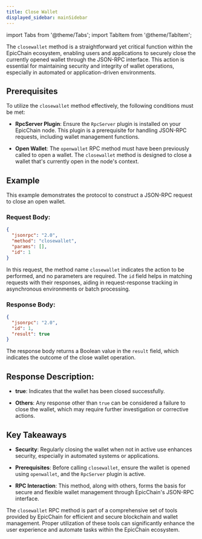 ```yaml
---
title: Close Wallet
displayed_sidebar: mainSidebar
---
```


import Tabs from '@theme/Tabs';
import TabItem from '@theme/TabItem';



The `closewallet` method is a straightforward yet critical function within the EpicChain ecosystem, enabling users and applications to securely close the currently opened wallet through the JSON-RPC interface. This action is essential for maintaining security and integrity of wallet operations, especially in automated or application-driven environments.

## Prerequisites

To utilize the `closewallet` method effectively, the following conditions must be met:

- **RpcServer Plugin**: Ensure the `RpcServer` plugin is installed on your EpicChain node. This plugin is a prerequisite for handling JSON-RPC requests, including wallet management functions.
  
- **Open Wallet**: The `openwallet` RPC method must have been previously called to open a wallet. The `closewallet` method is designed to close a wallet that's currently open in the node's context.

## Example

This example demonstrates the protocol to construct a JSON-RPC request to close an open wallet.

### Request Body:

```json
{
  "jsonrpc": "2.0",
  "method": "closewallet",
  "params": [],
  "id": 1
}
```

In this request, the method name `closewallet` indicates the action to be performed, and no parameters are required. The `id` field helps in matching requests with their responses, aiding in request-response tracking in asynchronous environments or batch processing. 

### Response Body:

```json
{
  "jsonrpc": "2.0",
  "id": 1,
  "result": true
}
```

The response body returns a Boolean value in the `result` field, which indicates the outcome of the close wallet operation.

## Response Description:

- **true**: Indicates that the wallet has been closed successfully.
  
- **Others**: Any response other than `true` can be considered a failure to close the wallet, which may require further investigation or corrective actions.

## Key Takeaways

- **Security**: Regularly closing the wallet when not in active use enhances security, especially in automated systems or applications.
  
- **Prerequisites**: Before calling `closewallet`, ensure the wallet is opened using `openwallet`, and the `RpcServer` plugin is active.
  
- **RPC Interaction**: This method, along with others, forms the basis for secure and flexible wallet management through EpicChain's JSON-RPC interface.

The `closewallet` RPC method is part of a comprehensive set of tools provided by EpicChain for efficient and secure blockchain and wallet management. Proper utilization of these tools can significantly enhance the user experience and automate tasks within the EpicChain ecosystem.


<br/>
